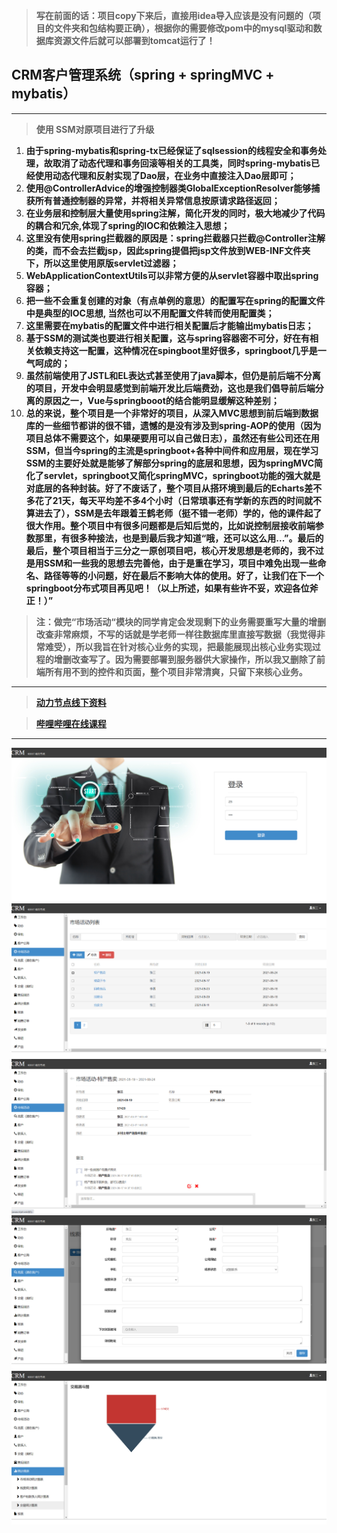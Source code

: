 > **写在前面的话：项目copy下来后，直接用idea导入应该是没有问题的（项目的文件夹和包结构要正确），根据你的需要修改pom中的mysql驱动和数据库资源文件后就可以部署到tomcat运行了！**
## CRM客户管理系统（**spring + springMVC + mybatis**）
***
> **使用 SSM对原项目进行了升级**
1. **由于spring-mybatis和spring-tx已经保证了sqlsession的线程安全和事务处理，故取消了动态代理和事务回滚等相关的工具类，同时spring-mybatis已经使用动态代理和反射实现了Dao层，在业务中直接注入Dao层即可；**
2. **使用@ControllerAdvice的增强控制器类GlobalExceptionResolver能够捕获所有普通控制器的异常，并将相关异常信息按原请求路径返回；**      
3. **在业务层和控制层大量使用spring注解，简化开发的同时，极大地减少了代码的耦合和冗余,体现了spring的IOC和依赖注入思想；**        
4. **这里没有使用spring拦截器的原因是：spring拦截器只拦截@Controller注解的类，而不会去拦截jsp，因此spring提倡把jsp文件放到WEB-INF文件夹下，所以这里使用原版servlet过滤器；**          
5. **WebApplicationContextUtils可以非常方便的从servlet容器中取出spring容器；**      
6. **把一些不会重复创建的对象（有点单例的意思）的配置写在spring的配置文件中是典型的IOC思想, 当然也可以不用配置文件转而使用配置类；**     
7. **这里需要在mybatis的配置文件中进行相关配置后才能输出mybatis日志；**
8. **基于SSM的测试类也要进行相关配置，这与spring容器密不可分，好在有相关依赖支持这一配置，这种情况在spingboot里好很多，springboot几乎是一气呵成的；**
9. **虽然前端使用了JSTL和EL表达式甚至使用了java脚本，但仍是前后端不分离的项目，开发中会明显感觉到前端开发比后端费劲，这也是我们倡导前后端分离的原因之一，Vue与springbooot的结合能明显缓解这种差别；**
10. **总的来说，整个项目是一个非常好的项目，从深入MVC思想到前后端到数据库的一些细节都讲的很不错，遗憾的是没有涉及到spring-AOP的使用（因为项目总体不需要这个，如果硬要用可以自己做日志），虽然还有些公司还在用SSM，但当今spring的主流是springboot+各种中间件和应用层，现在学习SSM的主要好处就是能够了解部分spring的底层和思想，因为springMVC简化了servlet，springboot又简化springMVC，springboot功能的强大就是对底层的各种封装。好了不废话了，整个项目从搭环境到最后的Echarts差不多花了21天，每天平均差不多4个小时（日常琐事还有学新的东西的时间就不算进去了），SSM是去年跟着王鹤老师（挺不错一老师）学的，他的课件起了很大作用。整个项目中有很多问题都是后知后觉的，比如说控制层接收前端参数那里，有很多种接法，也是到最后我才知道“哦，还可以这么用...”。最后的最后，整个项目相当于三分之一原创项目吧，核心开发思想是老师的，我不过是用SSM和一些我的思想去完善他，由于是重在学习，项目中难免出现一些命名、路径等等的小问题，好在最后不影响大体的使用。好了，让我们在下一个springboot分布式项目再见吧！（以上所述，如果有些许不妥，欢迎各位斧正！）”**
> **注：做完“市场活动“模块的同学肯定会发现剩下的业务需要重写大量的增删改查非常麻烦，不写的话就是学老师一样往数据库里直接写数据（我觉得非常难受），所以我旨在针对核心业务的实现，把最能展现出核心业务实现过程的增删改查写了。因为需要部署到服务器供大家操作，所以我又删除了前端所有用不到的控件和页面，整个项目非常清爽，只留下来核心业务。**
***
> **[动力节点线下资料](http://www.bjpowernode.com/javavideo/124.html)**

> **[哔哩哔哩在线课程](https://www.bilibili.com/video/BV1fT4y1E7a6?from=search&seid=17945718129096207238)**
***
![示例图片](https://github.com/DragonLog/CRM/blob/main/pictureForExample/show1.jpg)
![示例图片](https://github.com/DragonLog/CRM/blob/main/pictureForExample/show2.jpg)
![示例图片](https://github.com/DragonLog/CRM/blob/main/pictureForExample/show3.jpg)
![示例图片](https://github.com/DragonLog/CRM/blob/main/pictureForExample/show4.jpg)
![示例图片](https://github.com/DragonLog/CRM/blob/main/pictureForExample/show5.jpg)
